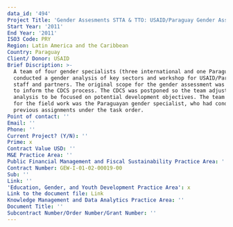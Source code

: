 ```yaml
---
data_id: '494'
Project Title: 'Gender Assesments STTA & TTO: USAID/Paraguay Gender Assessment (TDY 105)'
Start Year: '2011'
End Year: '2011'
ISO3 Code: PRY
Region: Latin America and the Caribbean
Country: Paraguay
Client/ Donor: USAID
Brief Discription: >-
  A team of four gender specialists (three international and one Paraguayan)
  conducted a gender analysis of key sectors and workshop for USAID/Paraguay
  staff and partners. The original scope for the gender assessment was designed
  to inform the CDCS process. The CDCS was postponed so the team adjusted the
  analysis to be focused on potential development objectives. The team leader
  for the field work was the Paraguayan gender specialist, who had conducted two
  previous assignments under the task order.
Point of contact: ''
Email: ''
Phone: ''
Current Project? (Y/N): ''
Prime: x
Contract Value USD: ''
M&E Practice Area: ''
Public Financial Management and Fiscal Sustainability Practice Area: ''
Contract Number: GEW-I-01-02-00019-00
Sub: ''
Link: ''
'Education, Gender, and Youth Development Practice Area': x
Link to the document file: Link
Knowledge Management and Data Analytics Practice Area: ''
Document Title: ''
Subcontract Number/Order Number/Grant Number: ''
---
```

